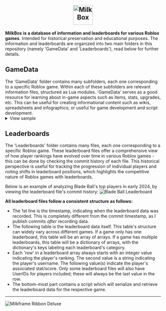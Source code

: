 <h2 align="center"><img src="https://github.com/user-attachments/assets/0eba91c1-0037-4991-bcce-aaacb9144688" height="64" title="MilkBox" alt="MilkBox"></h2>

**MilkBox is a database of information and leaderboards for various Roblox games**. Intended for historical preservation and educational purposes. The information and leaderboards are organized into two main folders in this repository (namely 'GameData' and 'Leaderboards'), read below for further details.

<h2>GameData</h2>
The 'GameData' folder contains many subfolders, each one corresponding to a specific Roblox game. Within each of these subfolders are relevant information files, structured as Lua modules. 'GameData' serves as a good resource for learning about in-game aspects such as items, stats, upgrades, etc. This can be useful for creating informational content such as wikis, spreadsheets and infographics; or useful for game development and script development.
<details>
  <summary>View sample</summary>
  <img src="https://github.com/user-attachments/assets/33477b34-1f69-4980-91c0-34daff23d88b" title="GameData Sample" alt="GameData Sample">
</details>

<h2>Leaderboards</h2>
The 'Leaderboards' folder contains many files, each one corresponding to a specific Roblox game. These leaderboard files offer a comprehensive view of how player rankings have evolved over time in various Roblox games - this can be done by checking the commit history of each file. This historical perspective is useful for tracking the progression of individual players and noting shifts in leaderboard positions, which highlights the competitive nature of Roblox games with leaderboards.

Below is an example of analyzing Blade Ball's top players in early 2024, by viewing the leaderboard file's commit&nbsp;history:
<img src="https://github.com/user-attachments/assets/1791565e-c660-4e63-8efd-92d991803607" title="Blade Ball Leaderboard" alt="Blade Ball Leaderboard">

**All leaderboard files follow a consistent structure as follows:**
* The 1st line is the timestamp, indicating when the leaderboard data was recorded. This is completely different from the commit timestamp, as I publish commits _after_ recording data.
* The following table is the leaderboard data itself. This table's structure can widely vary across different games. If a game only has one leaderboard, this table will be an array of arrays. If a game has multiple leaderboards, this table will be a dictionary of arrays, with the dictionary's keys labeling each leaderboard's category.
* Each 'row' in a leaderboard array always starts with an integer value indicating the player's ranking. The second value is a string indicating the player's username. The following value(s) indicate the player's associated stat/score. Only some leaderboard files will also have UserIDs for players included; these will always be the last value in the row.
* The bottom-most part contains a script which will serialize and retrieve the leaderboard data for the respective game.

----

![Milkframe Ribbon Deluxe](https://github.com/user-attachments/assets/8288ebf4-b311-4dd3-b6bb-10b0944bcdb2)
